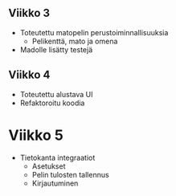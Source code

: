 ## Viikko 3
* Toteutettu matopelin perustoiminnallisuuksia
  * Pelikenttä, mato ja omena
* Madolle lisätty testejä

## Viikko 4
* Toteutettu alustava UI
* Refaktoroitu koodia

# Viikko 5
* Tietokanta integraatiot
  * Asetukset
  * Pelin tulosten tallennus
  * Kirjautuminen